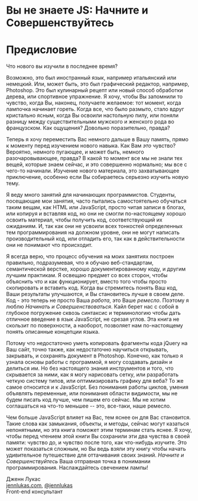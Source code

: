 # Вы не знаете JS: Начните и Совершенствуйтесь
# Предисловие

Что нового вы изучили в последнее время?

Возможно, это был иностранный язык, например итальянский или немецкий. Или, может быть, это был графический редактор, например, Photoshop. Это был кулинарный рецепт или новый способ обработки дерева, или спортивное упражнение. Я хочу, чтобы Вы запомнили то чувство, когда Вы, наконец, получаете желаемое: тот момент, когда лампочка начинает гореть. Когда все, что было размыто, стало вдруг кристально ясным, когда Вы освоили настольную пилу, или поняли разницу между существительными мужского и женского рода во французском. Как ощущения? Довольно поразительно, правда?

Теперь я хочу переместить Вас немного дальше в Вашу память, прямо к моменту перед изучением нового навыка. Как Вам *это* чувство? Вероятно, немного пугающее, и может быть, немного разочаровывающее, правда? В какой то момент все мы не знали тех вещей, которые знаем сейчас, и это совершенно нормально; мы все с чего-то начинали. Изучение нового материала, это захватывающее приключение, особенно если Вы собираетесь серьезно изучить новую тему.

Я веду много занятий для начинающих программистов. Студенты, посещающие мои занятия, часто пытались самостоятельно обучаться таким вещам, как HTML или JavaScript, просто читая записи в блогах, или копируя и вставляя код, но они не смогли по-настоящему хорошо освоить материал, чтобы получить код, соответствующий их ожиданиям. И, так как они не усвоили всех тонкостей определенных тем программирования на должном уровне, они не могут написать производительный код, или отладить его, так как в действительности они не понимают что происходит.

Я всегда верю, что процесс обучения на моих занятиях построен правильно, подразумевая, что я обучаю веб-стандартам, семантической верстке, хорошо документированному коду, и другим лучшим практикам. Я освещаю предмет со всех сторон, чтобы объяснить что и как функционирует, вместо того чтобы просто скопировать и вставить код. Когда вы стремитесь понять Ваш код, Ваши результаты улучшаются, и Вы становитесь лучше в своем деле. Код - это теперь не просто Ваша *работа*, это Ваше *ремесло*. Поэтому я люблю *Начинать и Совершенствоваться*. Кайл берет нас с собой в глубокое погружение сквозь синтаксис и терминологию чтобы дать отличное введение в язык JavaScript, не срезая углов. Эта книга не скользит по поверхности, а наоборот, позволяет нам по-настоящему понять описанные концепции языка.

Потому что недостаточно уметь копировать фрагменты кода jQuery на Ваш сайт, точно также, как недостаточно научиться открывать, закрывать, и сохранять документ в Photoshop. Конечно, как только я узнала основы работы с программой, я могу создавать дизайн и делиться им. Но без настоящего знания инструментов и того, что скрывается за ними, как я могу нарисовать сетку, или разработать четкую систему типов, или оптимизировать графику для веба? То же самое относится и к JavaScript. Без понимания работы циклов, умения объявлять переменные, или понимания области видимости, мы не будем писать код лучше, чем пишем его сейчас. Мы не хотим соглашаться на что-то меньшее -- это, все-таки, наше ремесло.

Чем больше JavaScript влияет на Вас, тем яснее он для Вас становится. Такие слова как замыкания, объекты, и методы, сейчас могут казаться непонятными, но эта книга поможет этим терминам стать яснее. Я хочу, чтобы перед чтением этой книги Вы сохранили эти два чувства в своей памяти: чувство до, и чувство после того, как что-нибудь изучите. Это может показаться сложным, но Вы ведь взяли эту книгу чтобы начать удивительное путешествие для оттачивания своих знаний. *Начните и Совершенствуйтесь* Ваша отправная точка в понимании программирования. Наслаждайтесь свечением лампы!

Дженн Лукас<br>
[jennlukas.com](http://jennlukas.com/), [@jennlukas](https://twitter.com/jennlukas)<br>
Front-end консультант
